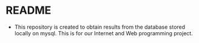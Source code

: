 # README

- This repository is created to obtain results from the database stored locally on mysql. This is for our Internet and Web programming project.
